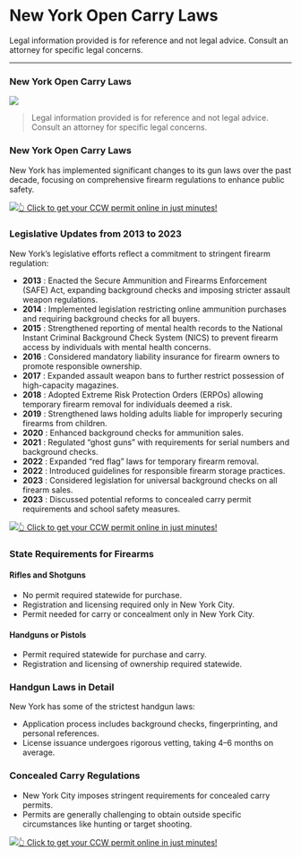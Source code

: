 # New York Open Carry Laws

Legal information provided is for reference and not legal advice. Consult an attorney for specific legal concerns. 

* * *

### New York Open Carry Laws

![](https://cdn-images-1.medium.com/max/800/1*8jwEyVPiWSPrWJCCMD6GPQ.png)

> Legal information provided is for reference and not legal advice. Consult an attorney for specific legal concerns.

### New York Open Carry Laws

New York has implemented significant changes to its gun laws over the past decade, focusing on comprehensive firearm regulations to enhance public safety.

[![](https://cdn-images-1.medium.com/max/1200/1*aCmvRhaa5Xjz4zDZxHzAjg.png)](https://serp.ly/ccw)[👆 Click to get your CCW permit online in just minutes!](https://serp.ly/ccw)

### Legislative Updates from 2013 to 2023

New York’s legislative efforts reflect a commitment to stringent firearm regulation:

  * **2013** : Enacted the Secure Ammunition and Firearms Enforcement (SAFE) Act, expanding background checks and imposing stricter assault weapon regulations.
  * **2014** : Implemented legislation restricting online ammunition purchases and requiring background checks for all buyers.
  * **2015** : Strengthened reporting of mental health records to the National Instant Criminal Background Check System (NICS) to prevent firearm access by individuals with mental health concerns.
  * **2016** : Considered mandatory liability insurance for firearm owners to promote responsible ownership.
  * **2017** : Expanded assault weapon bans to further restrict possession of high-capacity magazines.
  * **2018** : Adopted Extreme Risk Protection Orders (ERPOs) allowing temporary firearm removal for individuals deemed a risk.
  * **2019** : Strengthened laws holding adults liable for improperly securing firearms from children.
  * **2020** : Enhanced background checks for ammunition sales.
  * **2021** : Regulated “ghost guns” with requirements for serial numbers and background checks.
  * **2022** : Expanded “red flag” laws for temporary firearm removal.
  * **2022** : Introduced guidelines for responsible firearm storage practices.
  * **2023** : Considered legislation for universal background checks on all firearm sales.
  * **2023** : Discussed potential reforms to concealed carry permit requirements and school safety measures.


[![](https://cdn-images-1.medium.com/max/1200/1*TMCVgNoKp2NAtvLSAMkaJg.png)](https://serp.ly/ccw)[👆 Click to get your CCW permit online in just minutes!](https://serp.ly/ccw)

### State Requirements for Firearms

#### Rifles and Shotguns

  * No permit required statewide for purchase.
  * Registration and licensing required only in New York City.
  * Permit needed for carry or concealment only in New York City.



#### Handguns or Pistols

  * Permit required statewide for purchase and carry.
  * Registration and licensing of ownership required statewide.



### Handgun Laws in Detail

New York has some of the strictest handgun laws:

  * Application process includes background checks, fingerprinting, and personal references.
  * License issuance undergoes rigorous vetting, taking 4–6 months on average.



### Concealed Carry Regulations

  * New York City imposes stringent requirements for concealed carry permits.
  * Permits are generally challenging to obtain outside specific circumstances like hunting or target shooting.


[![](https://cdn-images-1.medium.com/max/1200/1*UmVcdbz7GlGdNVJMx2tkag.png)](https://serp.ly/ccw)[👆 Click to get your CCW permit online in just minutes!](https://serp.ly/ccw)

